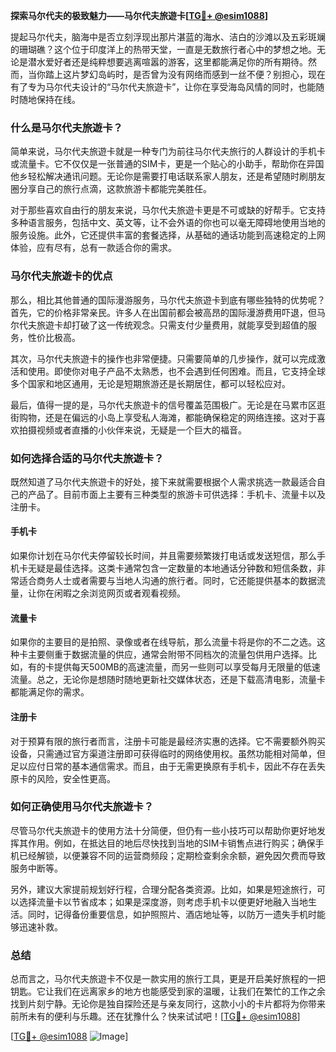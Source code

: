 **探索马尔代夫的极致魅力——马尔代夫旅遊卡[[TG💪+ @esim1088](https://t.me/s/esim1088)]**

提起马尔代夫，脑海中是否立刻浮现出那片湛蓝的海水、洁白的沙滩以及五彩斑斓的珊瑚礁？这个位于印度洋上的热带天堂，一直是无数旅行者心中的梦想之地。无论是潜水爱好者还是纯粹想要逃离喧嚣的游客，这里都能满足你的所有期待。然而，当你踏上这片梦幻岛屿时，是否曾为没有网络而感到一丝不便？别担心，现在有了专为马尔代夫设计的“马尔代夫旅遊卡”，让你在享受海岛风情的同时，也能随时随地保持在线。

### 什么是马尔代夫旅遊卡？

简单来说，马尔代夫旅遊卡就是一种专门为前往马尔代夫旅行的人群设计的手机卡或流量卡。它不仅仅是一张普通的SIM卡，更是一个贴心的小助手，帮助你在异国他乡轻松解决通讯问题。无论你是需要打电话联系家人朋友，还是希望随时刷朋友圈分享自己的旅行点滴，这款旅游卡都能完美胜任。

对于那些喜欢自由行的朋友来说，马尔代夫旅遊卡更是不可或缺的好帮手。它支持多种语言服务，包括中文、英文等，让不会外语的你也可以毫无障碍地使用当地的服务设施。此外，它还提供丰富的套餐选择，从基础的通话功能到高速稳定的上网体验，应有尽有，总有一款适合你的需求。

### 马尔代夫旅遊卡的优点

那么，相比其他普通的国际漫游服务，马尔代夫旅遊卡到底有哪些独特的优势呢？首先，它的价格非常亲民。许多人在出国前都会被高昂的国际漫游费用吓退，但马尔代夫旅遊卡却打破了这一传统观念。只需支付少量费用，就能享受到超值的服务，性价比极高。

其次，马尔代夫旅遊卡的操作也非常便捷。只需要简单的几步操作，就可以完成激活和使用。即使你对电子产品不太熟悉，也不会遇到任何困难。而且，它支持全球多个国家和地区通用，无论是短期旅游还是长期居住，都可以轻松应对。

最后，值得一提的是，马尔代夫旅遊卡的信号覆盖范围极广。无论是在马累市区逛街购物，还是在偏远的小岛上享受私人海滩，都能确保稳定的网络连接。这对于喜欢拍摄视频或者直播的小伙伴来说，无疑是一个巨大的福音。

### 如何选择合适的马尔代夫旅遊卡？

既然知道了马尔代夫旅遊卡的好处，接下来就需要根据个人需求挑选一款最适合自己的产品了。目前市面上主要有三种类型的旅游卡可供选择：手机卡、流量卡以及注册卡。

#### 手机卡

如果你计划在马尔代夫停留较长时间，并且需要频繁拨打电话或发送短信，那么手机卡无疑是最佳选择。这类卡通常包含一定数量的本地通话分钟数和短信条数，非常适合商务人士或者需要与当地人沟通的旅行者。同时，它还能提供基本的数据流量，让你在闲暇之余浏览网页或者观看视频。

#### 流量卡

如果你的主要目的是拍照、录像或者在线导航，那么流量卡将是你的不二之选。这种卡主要侧重于数据流量的供应，通常会附带不同档次的流量包供用户选择。比如，有的卡提供每天500MB的高速流量，而另一些则可以享受每月无限量的低速流量。总之，无论你是想随时随地更新社交媒体状态，还是下载高清电影，流量卡都能满足你的需求。

#### 注册卡

对于预算有限的旅行者而言，注册卡可能是最经济实惠的选择。它不需要额外购买设备，只需通过官方渠道注册即可获得临时的网络使用权。虽然功能相对简单，但足以应付日常的基本通信需求。而且，由于无需更换原有手机卡，因此不存在丢失原卡的风险，安全性更高。

### 如何正确使用马尔代夫旅遊卡？

尽管马尔代夫旅遊卡的使用方法十分简便，但仍有一些小技巧可以帮助你更好地发挥其作用。例如，在抵达目的地后尽快找到当地的SIM卡销售点进行购买；确保手机已经解锁，以便兼容不同的运营商频段；定期检查剩余余额，避免因欠费而导致服务中断等。

另外，建议大家提前规划好行程，合理分配各类资源。比如，如果是短途旅行，可以选择流量卡以节省成本；如果是深度游，则考虑手机卡以便更好地融入当地生活。同时，记得备份重要信息，如护照照片、酒店地址等，以防万一遗失手机时能够迅速补救。

### 总结

总而言之，马尔代夫旅遊卡不仅是一款实用的旅行工具，更是开启美好旅程的一把钥匙。它让我们在远离家乡的地方也能感受到家的温暖，让我们在繁忙的工作之余找到片刻宁静。无论你是独自探险还是与亲友同行，这款小小的卡片都将为你带来前所未有的便利与乐趣。还在犹豫什么？快来试试吧！[[TG💪+ @esim1088](https://t.me/s/esim1088)]

[[TG💪+ @esim1088](https://t.me/s/esim1088) ![Image](https://i.postimg.cc/4NQfJmqS/Snipaste-2025-05-13-00-14-12.png)]
